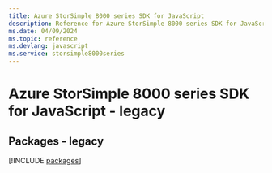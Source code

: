 ```yaml
---
title: Azure StorSimple 8000 series SDK for JavaScript
description: Reference for Azure StorSimple 8000 series SDK for JavaScript
ms.date: 04/09/2024
ms.topic: reference
ms.devlang: javascript
ms.service: storsimple8000series
---
```

# Azure StorSimple 8000 series SDK for JavaScript - legacy
## Packages - legacy
[!INCLUDE [packages](storsimple-8000-series-index.md)]